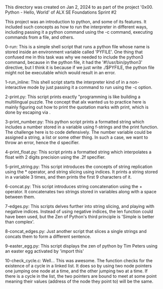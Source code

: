 This directory was created on Jan 2, 2024 to as part of the project
'0x00. Python - Hello, World' of ALX SE Foundations Sprint #2

This project was an introduction to python, and some of its features.
It included such concepts as how to run the interpreter in different ways,
including passing it a python command using the -c command, executing commands
from a file, and others.

0-run: This is a simple shell script that runs a python file whose name is
stored inside an environment variable called 'PYFILE'. One thing that confused
me in this task was why we needed to include the python3 command, because in
the python file, it had the '#!/usr/bin/python3' directive, but I think it is
because if we just write ./$PYFILE, the python file might not be executable
which would result in an error.

1-run_inline: This shell script starts the interpreter kind of in a
non-interactive mode by just passing it a command to run using the -c option.

2-print.py: This script prints exactly \"programming is like building a
multilingual puzzle. The concept that alx wanted us to practice here is mainly
figuring out how to print the quotation marks with print, which is done by
escaping via \.

3-print_number.py: This python script prints a formatted string which includes
a number stored in a variable using f-strings and the print function. The
challenge here is to code defensively. The number variable could be assigned a
string, a list or some other thing. In such a case, we want to throw an error,
hence the d specifier.

4-print_float.py: This script prints a formatted string which interpolates a
float with 2 digits precision using the .2f specifier.

5-print_string.py: This script introduces the concepts of string replication 
using the * operator, and string slicing using indices. It prints a string
stored in a variable 3 times, and then prints the first 9 characters of it.

6-concat.py: This script introduces string concatenation using the + operator.
It concatenates two strings stored in variables along with a space between them.

7-edges.py: This scripts delves further into string slicing, and playing with
negative indices. Instead of using negative indices, the len function could have
been used, but the Zen of Python's third principle is 'Simple is better than
complex'.

8-concat_edges.py: Just another script that slices a single strings and concats
them to form a different sentence.

9-easter_egg.py: This script displays the zen of python by Tim Peters using an
easter egg activated by 'import this'

10-check_cycle.c: Well... This was awesome. The function checks for the
existence of a cycle in a linked list. It does so by using two node pointers
one jumping one node at a time, and the other jumping two at a time. If there
is a cycle in the list, the two pointers are bound to meet at some point
meaning their values (address of the node they point to) will be the same.
